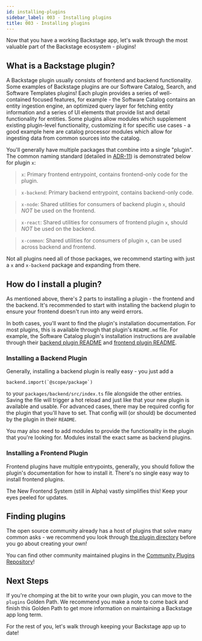 ```yaml
---
id: installing-plugins
sidebar_label: 003 - Installing plugins
title: 003 - Installing plugins
---
```


Now that you have a working Backstage app, let's walk through the most valuable part of the Backstage ecosystem - plugins!

## What is a Backstage plugin?

A Backstage plugin usually consists of frontend and backend functionality. Some examples of Backstage plugins are our Software Catalog, Search, and Software Templates plugins! Each plugin provides a series of well-contained focused features, for example - the Software Catalog contains an entity ingestion engine, an optimized query layer for fetching entity information and a series of UI elements that provide list and detail functionality for entities. Some plugins allow modules which supplement existing plugin-level functionality, customizing it for specific use cases - a good example here are catalog processor modules which allow for ingesting data from common sources into the catalog.

You'll generally have multiple packages that combine into a single "plugin". The common naming standard (detailed in [ADR-11](../../architecture-decisions/adr011-plugin-package-structure.md)) is demonstrated below for plugin `x`:

> `x`: Primary frontend entrypoint, contains frontend-only code for the plugin.

> `x-backend`: Primary backend entrypoint, contains backend-only code.

> `x-node`: Shared utilities for consumers of backend plugin `x`, should _NOT_ be used on the frontend.

> `x-react`: Shared utilities for consumers of frontend plugin `x`, should _NOT_ be used on the backend.

> `x-common`: Shared utilities for consumers of plugin `x`, can be used across backend and frontend.

Not all plugins need all of those packages, we recommend starting with just a `x` and `x-backend` package and expanding from there.

## How do I install a plugin?

As mentioned above, there's 2 parts to installing a plugin - the frontend and the backend. It's recommended to start with installing the backend plugin to ensure your frontend doesn't run into any weird errors.

In both cases, you'll want to find the plugin's installation documentation. For most plugins, this is available through that plugin's `README.md` file. For example, the Software Catalog plugin's installation instructions are available through their [backend plugin README](https://github.com/backstage/backstage/blob/850ad502eafc356d940e4f1ce6d32951548bb257/plugins/catalog-backend/README.md#L1) and [frontend plugin README](https://github.com/backstage/backstage/blob/850ad502eafc356d940e4f1ce6d32951548bb257/plugins/catalog/README.md#L1).

### Installing a Backend Plugin

Generally, installing a backend plugin is really easy - you just add a

```
backend.import(`@scope/package`)
```

to your `packages/backend/src/index.ts` file alongside the other entries. Saving the file will trigger a hot reload and just like that your new plugin is available and usable. For advanced cases, there may be required config for the plugin that you'll have to set. That config will (or should) be documented by the plugin in their `README`.

You may also need to add modules to provide the functionality in the plugin that you're looking for. Modules install the exact same as backend plugins.

### Installing a Frontend Plugin

Frontend plugins have multiple entrypoints, generally, you should follow the plugin's documentation for how to install it. There's no single easy way to install frontend plugins.

The New Frontend System (still in Alpha) vastly simplifies this! Keep your eyes peeled for updates.

## Finding plugins

The open source community already has a host of plugins that solve many common asks - we recommend you look through [the plugin directory](https://backstage.io/plugins) before you go about creating your own!

You can find other community maintained plugins in the [Community Plugins Repository](https://github.com/backstage/community-plugins)!

## Next Steps

If you're chomping at the bit to write your own plugin, you can move to the `plugins` Golden Path. We recommend you make a note to come back and finish this Golden Path to get more information on maintaining a Backstage app long term.

For the rest of you, let's walk through keeping your Backstage app up to date!

